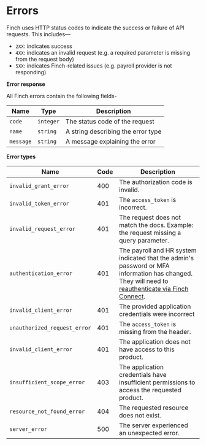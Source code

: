 # Errors

Finch uses HTTP status codes to indicate the success or failure of API requests. This includes— 
* `2XX`: indicates success
* `4XX`: indicates an invalid request (e.g. a required parameter is missing from the request body)
* `5XX`: indicates Finch-related issues (e.g. payroll provider is not responding)

**Error response**

All Finch errors contain the following fields-

Name | Type | Description
-----|------|------------
`code` | `integer` | The status code of the request
`name` | `string` | A string describing the error type
`message` | `string` | A message explaining the error

**Error types**

Name | Code | Description
------|--------|--------------
`invalid_grant_error` | 400 | The authorization code is invalid.
`invalid_token_error` | 401 | The `access_token` is incorrect.
`invalid_request_error` | 401 | The request does not match the docs. Example: the request missing a query parameter.
`authentication_error` | 401 | The payroll and HR system indicated that the admin's password or MFA information has changed. They will need to [reauthenticate via Finch Connect](./4-Reauthentication.md).
`invalid_client_error` | 401 | The provided application credentials were incorrect
`unauthorized_request_error` | 401 | The `access_token` is missing from the header.
`invalid_client_error` | 401 | The application does not have access to this product.
`insufficient_scope_error` | 403 | The application credentials have insufficient permissions to access the requested product.
`resource_not_found_error` | 404 | The requested resource does not exist.
`server_error` | 500 | The server experienced an unexpected error.